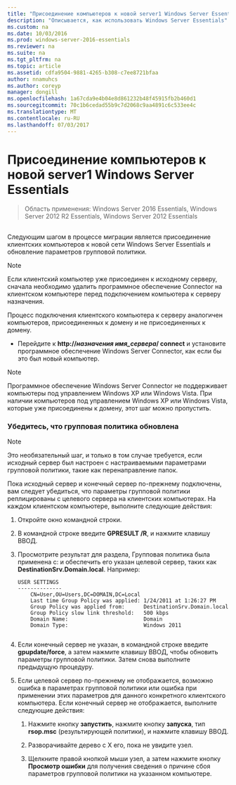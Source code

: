 ```yaml
---
title: "Присоединение компьютеров к новой server1 Windows Server Essentials"
description: "Описывается, как использовать Windows Server Essentials"
ms.custom: na
ms.date: 10/03/2016
ms.prod: windows-server-2016-essentials
ms.reviewer: na
ms.suite: na
ms.tgt_pltfrm: na
ms.topic: article
ms.assetid: cdfa9504-9881-4265-b308-c7ee8721bfaa
author: nnamuhcs
ms.author: coreyp
manager: dongill
ms.openlocfilehash: 1a67cda9e4b04e8d861232b48f45915fb2b460d1
ms.sourcegitcommit: 70c1b6cedad55b9c7d2068c9aa4891c6c533ee4c
ms.translationtype: MT
ms.contentlocale: ru-RU
ms.lasthandoff: 07/03/2017
---
```

# <a name="join-computers-to-the-new-windows-server-essentials-server1"></a>Присоединение компьютеров к новой server1 Windows Server Essentials

>Область применения: Windows Server 2016 Essentials, Windows Server 2012 R2 Essentials, Windows Server 2012 Essentials

##  <a name="BKMK_JoinComputers"></a>   
 Следующим шагом в процессе миграции является присоединение клиентских компьютеров к новой сети Windows Server Essentials и обновление параметров групповой политики.  
  
> [!NOTE]
>  Если клиентский компьютер уже присоединен к исходному серверу, сначала необходимо удалить программное обеспечение Connector на клиентском компьютере перед подключением компьютера к серверу назначения.  
  
 Процесс подключения клиентского компьютера к серверу аналогичен компьютеров, присоединенных к домену и не присоединенных к домену.  
  
-   Перейдите к **http://***назначения имя_сервера***/ connect** и установите программное обеспечение Windows Server Connector, как если бы это был новый компьютер.  
  
> [!NOTE]
>  Программное обеспечение Windows Server Connector не поддерживает компьютеры под управлением Windows XP или Windows Vista. При наличии компьютеров под управлением Windows XP или Windows Vista, которые уже присоединены к домену, этот шаг можно пропустить.  
  
### <a name="ensure-that-group-policy-has-updated"></a>Убедитесь, что групповая политика обновлена  
  
> [!NOTE]
>  Это необязательный шаг, и только в том случае требуется, если исходный сервер был настроен с настраиваемыми параметрами групповой политики, такие как перенаправление папок.  
  
 Пока исходный сервер и конечный сервер по-прежнему подключены, вам следует убедиться, что параметры групповой политики реплицированы с целевого сервера на клиентских компьютерах. На каждом клиентском компьютере, выполните следующие действия:  
  
1.  Откройте окно командной строки.  
  
2.  В командной строке введите **GPRESULT /R**, и нажмите клавишу ВВОД.  
  
3.  Просмотрите результат для раздела, Групповая политика была применена с: и обеспечить его указан целевой сервер, таких как **DestinationSrv.Domain.local**. Например:  
  
    ```  
    USER SETTINGS  
    --------------  
        CN=User,OU=Users,DC=DOMAIN,DC=Local  
        Last time Group Policy was applied: 1/24/2011 at 1:26:27 PM  
        Group Policy was applied from:      DestinationSrv.Domain.local  
        Group Policy slow link threshold:   500 kbps  
        Domain Name:                        Domain  
        Domain Type:                        Windows 2011  
  
    ```  
  
4.  Если конечный сервер не указан, в командной строке введите **gpupdate/force**, а затем нажмите клавишу ВВОД, чтобы обновить параметры групповой политики. Затем снова выполните предыдущую процедуру.  
  
5.  Если целевой сервер по-прежнему не отображается, возможно ошибка в параметрах групповой политики или ошибка при применении этих параметров для данного конкретного клиентского компьютера. Если конечный сервер не отображается, выполните следующие действия:  
  
    1.  Нажмите кнопку **запустить**, нажмите кнопку **запуска**, тип **rsop.msc** (результирующей политики), и нажмите клавишу ВВОД.  
  
    2.  Разворачивайте дерево с X его, пока не увидите узел.  
  
    3.  Щелкните правой кнопкой мыши узел, а затем нажмите кнопку **Просмотр ошибки** для получения сведения о причине сбоя параметров групповой политики на указанном компьютере.
